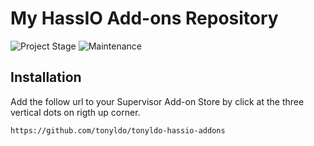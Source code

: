 # My HassIO Add-ons Repository

![Project Stage][project-stage-shield]
![Maintenance][maintenance-shield]

## Installation

Add the follow url to your Supervisor Add-on Store by click at the three vertical dots on rigth up corner.

```txt
https://github.com/tonyldo/tonyldo-hassio-addons
```

[project-stage-shield]: https://img.shields.io/badge/project%20stage-development%20beta-red.svg
[maintenance-shield]: https://img.shields.io/maintenance/yes/2020.svg